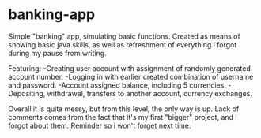 # banking-app
Simple "banking" app, simulating basic functions.
Created as means of showing basic java skills, as well as refreshment of everything i forgot during my pause from writing.

Featuring:
-Creating user account with assignment of randomly generated account number.
-Logging in with earlier created combination of username and password.
-Account assigned balance, including 5 currencies.
-Depositing, withdrawal, transfers to another account, currency exchanges.

Overall it is quite messy, but from this level, the only way is up.
Lack of comments comes from the fact that it's my first "bigger" project, and i forgot about them. Reminder so i won't forget next time.
